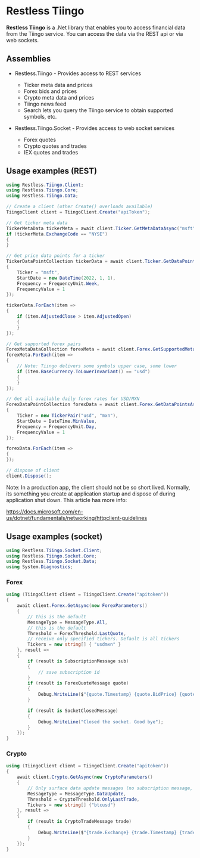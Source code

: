 # Restless Tiingo

**Restless Tiingo** is a .Net library that enables you to access financial data from the Tiingo service.
You can access the data via the REST api or via web sockets.

## Assemblies
- Restless.Tiingo - Provides access to REST services
  - Ticker meta data and prices
  - Forex bids and prices
  - Crypto meta data and prices
  - Tiingo news feed
  - Search lets you query the Tiingo service to obtain supported symbols, etc.
   
- Restless.Tiingo.Socket - Provides access to web socket services
  - Forex quotes
  - Crypto quotes and trades
  - IEX quotes and trades


## Usage examples (REST)

~~~c#
using Restless.Tiingo.Client;
using Restless.Tiingo.Core;
using Restless.Tiingo.Data;
~~~

~~~c#
// Create a client (other Create() overloads available)
TiingoClient client = TiingoClient.Create("apiToken");

// Get ticker meta data
TickerMetaData tickerMeta = await client.Ticker.GetMetaDataAsync("msft");
if (tickerMeta.ExchangeCode == "NYSE")
{
}

// Get price data points for a ticker
TickerDataPointCollection tickerData = await client.Ticker.GetDataPointsAsync(new TickerParameters()
{
    Ticker = "msft",
    StartDate = new DateTime(2022, 1, 1),
    Frequency = FrequencyUnit.Week,
    FrequencyValue = 1
});

tickerData.ForEach(item =>
{
    if (item.AdjustedClose > item.AdjustedOpen)
    {
    }
});

// Get supported forex pairs
ForexMetaDataCollection forexMeta = await client.Forex.GetSupportedMetaDataAsync();
forexMeta.ForEach(item =>
{
    // Note: Tiingo delivers some symbols upper case, some lower
    if (item.BaseCurrency.ToLowerInvariant() == "usd")
    {
    }
});

// Get all available daily forex rates for USD/MXN
ForexDataPointCollection forexData = await client.Forex.GetDataPointsAsync(new ForexParameters()
{
    Ticker = new TickerPair("usd", "mxn"),
    StartDate = DateTime.MinValue,
    Frequency = FrequencyUnit.Day,
    FrequencyValue = 1
});

forexData.ForEach(item =>
{
});

// dispose of client
client.Dispose();
~~~

Note: In a production app, the client should not be so short lived. Normally, its something you create
at application startup and dispose of during application shut down. This article has more info:

https://docs.microsoft.com/en-us/dotnet/fundamentals/networking/httpclient-guidelines

## Usage examples (socket)
~~~c#
using Restless.Tiingo.Socket.Client;
using Restless.Tiingo.Socket.Core;
using Restless.Tiingo.Socket.Data;
using System.Diagnostics;
~~~

### Forex
~~~c#
using (TiingoClient client = TiingoClient.Create("apitoken"))
{
    await client.Forex.GetAsync(new ForexParameters()
    {
        // this is the default
        MessageType = MessageType.All,
        // this is the default
        Threshold = ForexThreshold.LastQuote,
        // receive only specified tickers. Default is all tickers
        Tickers = new string[] { "usdmxn" }
    }, result =>
    {
        if (result is SubscriptionMessage sub)
        {
            // save subscription id
        }
        if (result is ForexQuoteMessage quote)
        {
            Debug.WriteLine($"{quote.Timestamp} {quote.BidPrice} {quote.MidPrice}");
        }

        if (result is SocketClosedMessage)
        {
            Debug.WriteLine("Closed the socket. Good bye");
        }
    });
}
~~~

### Crypto

~~~c#
using (TiingoClient client = TiingoClient.Create("apitoken"))
{
    await client.Crypto.GetAsync(new CryptoParameters()
    {
        // Only surface data update messages (no subscription message, etc.)
        MessageType = MessageType.DataUpdate,
        Threshold = CryptoThreshold.OnlyLastTrade,
        Tickers = new string[] {"btcusd"}
    }, result =>
    {
        if (result is CryptoTradeMessage trade)
        {
            Debug.WriteLine($"{trade.Exchange} {trade.Timestamp} {trade.LastPrice}");
        }
    });
}
~~~
